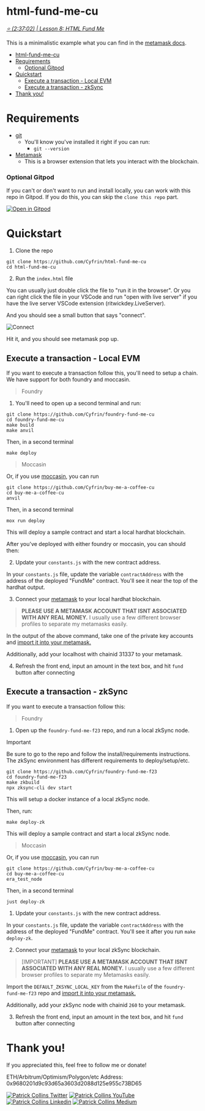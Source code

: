 # html-fund-me-cu

*[⭐️ (2:37:02) | Lesson 8: HTML Fund Me](https://www.youtube.com/watch?v=sas02qSFZ74&t=9422s)*

This is a minimalistic example what you can find in the [metamask docs](https://docs.metamask.io/guide/create-dapp.html#basic-action-part-1).

- [html-fund-me-cu](#html-fund-me-cu)
- [Requirements](#requirements)
    - [Optional Gitpod](#optional-gitpod)
- [Quickstart](#quickstart)
  - [Execute a transaction - Local EVM](#execute-a-transaction---local-evm)
  - [Execute a transaction - zkSync](#execute-a-transaction---zksync)
- [Thank you!](#thank-you)


# Requirements

- [git](https://git-scm.com/book/en/v2/Getting-Started-Installing-Git)
  - You'll know you've installed it right if you can run:
    - `git --version`
- [Metamask](https://metamask.io/)
  - This is a browser extension that lets you interact with the blockchain.

### Optional Gitpod

If you can't or don't want to run and install locally, you can work with this repo in Gitpod. If you do this, you can skip the `clone this repo` part.

[![Open in Gitpod](https://gitpod.io/button/open-in-gitpod.svg)](https://gitpod.io/#github.com/PatrickAlphaC/html-fund-me-cu)

# Quickstart 

1. Clone the repo

```
git clone https://github.com/Cyfrin/html-fund-me-cu
cd html-fund-me-cu
```

2. Run the `index.html` file

You can usually just double click the file to "run it in the browser". Or you can right click the file in your VSCode and run "open with live server" if you have the live server VSCode extension (ritwickdey.LiveServer).

And you should see a small button that says "connect".

![Connect](connect.png)

Hit it, and you should see metamask pop up.

## Execute a transaction - Local EVM

If you want to execute a transaction follow this, you'll need to setup a chain. We have support for both foundry and moccasin. 

> Foundry

1. You'll need to open up a second terminal and run:

```
git clone https://github.com/Cyfrin/foundry-fund-me-cu
cd foundry-fund-me-cu
make build
make anvil
```

Then, in a second terminal
```
make deploy
```

> Moccasin

Or, if you use [moccasin](https://github.com/Cyfrin/moccasin), you can run 
```
git clone https://github.com/Cyfrin/buy-me-a-coffee-cu
cd buy-me-a-coffee-cu
anvil
```

Then, in a second terminal
```
mox run deploy
```

This will deploy a sample contract and start a local hardhat blockchain. 

After you've deployed with either foundry or moccasin, you can should then:

2. Update your `constants.js` with the new contract address.

In your `constants.js` file, update the variable `contractAddress` with the address of the deployed "FundMe" contract. You'll see it near the top of the hardhat output.

3. Connect your [metamask](https://metamask.io/) to your local hardhat blockchain.

> **PLEASE USE A METAMASK ACCOUNT THAT ISNT ASSOCIATED WITH ANY REAL MONEY.**
> I usually use a few different browser profiles to separate my metamasks easily.

In the output of the above command, take one of the private key accounts and [import it into your metamask.](https://metamask.zendesk.com/hc/en-us/articles/360015489331-How-to-import-an-Account)

Additionally, add your localhost with chainid 31337 to your metamask.

4. Refresh the front end, input an amount in the text box, and hit `fund` button after connecting

## Execute a transaction - zkSync

If you want to execute a transaction follow this:

> Foundry

1. Open up the `foundry-fund-me-f23` repo, and run a local zkSync node.

> [!IMPORTANT]  
> Be sure to go to the repo and follow the install/requirements instructions. The zkSync environment has different requirements to deploy/setup/etc.

```
git clone https://github.com/Cyfrin/foundry-fund-me-f23
cd foundry-fund-me-f23
make zkbuild
npx zksync-cli dev start
```

This will setup a docker instance of a local zkSync node. 

Then, run:
```
make deploy-zk
```

This will deploy a sample contract and start a local zkSync node.

> Moccasin

Or, if you use [moccasin](https://github.com/Cyfrin/moccasin), you can run 
```
git clone https://github.com/Cyfrin/buy-me-a-coffee-cu
cd buy-me-a-coffee-cu
era_test_node
```

Then, in a second terminal
```
just deploy-zk
```

1. Update your `constants.js` with the new contract address.

In your `constants.js` file, update the variable `contractAddress` with the address of the deployed "FundMe" contract. You'll see it after you run `make deploy-zk`.

2. Connect your [metamask](https://metamask.io/) to your local zkSync blockchain.

> [IMPORTANT] **PLEASE USE A METAMASK ACCOUNT THAT ISNT ASSOCIATED WITH ANY REAL MONEY.**
> I usually use a few different browser profiles to separate my Metamasks easily.

Import the `DEFAULT_ZKSYNC_LOCAL_KEY` from the `Makefile` of the `foundry-fund-me-f23` repo and [import it into your metamask.](https://metamask.zendesk.com/hc/en-us/articles/360015489331-How-to-import-an-Account)

Additionally, add your zkSync node with chainid `260` to your metamask.

3. Refresh the front end, input an amount in the text box, and hit `fund` button after connecting

# Thank you!

If you appreciated this, feel free to follow me or donate!

ETH/Arbitrum/Optimism/Polygon/etc Address: 0x9680201d9c93d65a3603d2088d125e955c73BD65

[![Patrick Collins Twitter](https://img.shields.io/badge/Twitter-1DA1F2?style=for-the-badge&logo=twitter&logoColor=white)](https://twitter.com/PatrickAlphaC)
[![Patrick Collins YouTube](https://img.shields.io/badge/YouTube-FF0000?style=for-the-badge&logo=youtube&logoColor=white)](https://www.youtube.com/channel/UCn-3f8tw_E1jZvhuHatROwA)
[![Patrick Collins Linkedin](https://img.shields.io/badge/LinkedIn-0077B5?style=for-the-badge&logo=linkedin&logoColor=white)](https://www.linkedin.com/in/patrickalphac/)
[![Patrick Collins Medium](https://img.shields.io/badge/Medium-000000?style=for-the-badge&logo=medium&logoColor=white)](https://medium.com/@patrick.collins_58673/)
